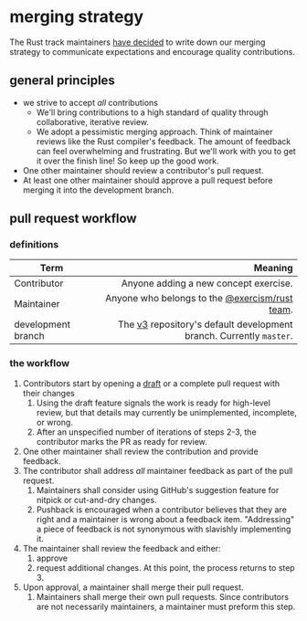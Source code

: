 # merging strategy

The Rust track maintainers [have decided](https://github.com/exercism/v3/discussions/1725#discussion-7438) to write down our merging strategy to communicate expectations and encourage quality contributions.

## general principles

- we strive to accept _all_ contributions
  - We'll bring contributions to a high standard of quality through collaborative, iterative review.
  - We adopt a pessimistic merging approach. Think of maintainer reviews like the Rust compiler's feedback. The amount of feedback can feel overwhelming and frustrating. But we'll work with you to get it over the finish line! So keep up the good work.
- One other maintainer should review a contributor's pull request.
- At least one other maintainer should approve a pull request before merging it into the development branch.

## pull request workflow

### definitions

| Term               |                                                                                               Meaning |
| ------------------ | ----------------------------------------------------------------------------------------------------: |
| Contributor        |                                                                 Anyone adding a new concept exercise. |
| Maintainer         |         Anyone who belongs to the [@exercism/rust team](https://github.com/orgs/exercism/teams/rust). |
| development branch | The [v3](https://github.com/exercism/v3) repository's default development branch. Currently `master`. |

### the workflow

1. Contributors start by opening a [draft](https://github.blog/2019-02-14-introducing-draft-pull-requests/) or a complete pull request with their changes
   1. Using the draft feature signals the work is ready for high-level review, but that details may currently be unimplemented, incomplete, or wrong.
   1. After an unspecified number of iterations of steps 2-3, the contributor marks the PR as ready for review.
1. One other maintainer shall review the contribution and provide feedback.
1. The contributor shall address _all_ maintainer feedback as part of the pull request.
   1. Maintainers shall consider using GitHub's suggestion feature for nitpick or cut-and-dry changes.
   1. Pushback is encouraged when a contributor believes that they are right and a maintainer is wrong about a feedback item. "Addressing" a piece of feedback is not synonymous with slavishly implementing it.
1. The maintainer shall review the feedback and either:
   1. approve
   1. request additional changes. At this point, the process returns to step 3.
1. Upon approval, a maintainer shall merge their pull request.
   1. Maintainers shall merge their own pull requests. Since contributors are not necessarily maintainers, a maintainer must preform this step.
